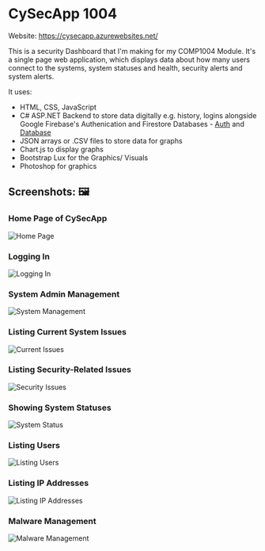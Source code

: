 # CySecApp 1004

Website: https://cysecapp.azurewebsites.net/

This is a security Dashboard that I'm making for my COMP1004 Module. It's a single page web application, which displays data about how many users connect to the systems, system statuses and health, security alerts and system alerts.

It uses:

* HTML, CSS, JavaScript 
* C# ASP.NET Backend to store data digitally e.g. history, logins alongside Google Firebase's Authenication and Firestore Databases - [Auth](https://firebase.google.com/docs/auth) and [Database](https://firebase.google.com/docs/firestore)
* JSON arrays or .CSV files to store data for graphs
* Chart.js to display graphs
* Bootstrap Lux for the Graphics/ Visuals
* Photoshop for graphics

## Screenshots: 🖼

### Home Page of CySecApp

![Home Page](https://github.com/Parker06/COMP1004-Security-Dashboard/blob/main/Home.png)

### Logging In

![Logging In](https://github.com/Parker06/COMP1004-Security-Dashboard/blob/main/Login_page.png)

### System Admin Management 

![System Management](https://github.com/Parker06/COMP1004-Security-Dashboard/blob/main/Management.png)

### Listing Current System Issues

![Current Issues](https://github.com/Parker06/COMP1004-Security-Dashboard/blob/main/Current_Issues.png)

### Listing Security-Related Issues

![Security Issues](https://github.com/Parker06/COMP1004-Security-Dashboard/blob/main/Security.png)

### Showing System Statuses

![System Status](https://github.com/Parker06/COMP1004-Security-Dashboard/blob/main/Status.png)

### Listing Users

![Listing Users](https://github.com/Parker06/COMP1004-Security-Dashboard/blob/main/Users.png)

### Listing IP Addresses

![Listing IP Addresses](https://github.com/Parker06/COMP1004-Security-Dashboard/blob/main/IPs.png)

### Malware Management

![Malware Management](https://github.com/Parker06/COMP1004-Security-Dashboard/blob/main/Malware.png)
